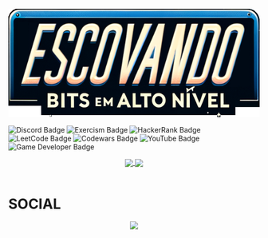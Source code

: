 <p align="center">
  <img src="./img/EBAN_content.png">
</p>

![Discord Badge](https://img.shields.io/badge/Discord-5865F2?logo=discord&logoColor=fff&style=for-the-badge)
![Exercism Badge](https://img.shields.io/badge/Exercism-009CAB?logo=exercism&logoColor=fff&style=for-the-badge)
![HackerRank Badge](https://img.shields.io/badge/HackerRank-5ac54f?logo=hackerrank&logoColor=000&style=for-the-badge)
![LeetCode Badge](https://img.shields.io/badge/LeetCode-FFA116?logo=leetcode&logoColor=fff&style=for-the-badge)
![Codewars Badge](https://img.shields.io/badge/Codewars-ff5000?logo=codewars&logoColor=fff&style=for-the-badge)
![YouTube Badge](https://img.shields.io/badge/YouTube-ea323c?logo=youtube&logoColor=fff&style=for-the-badge)
![Game Developer Badge](https://img.shields.io/badge/Game%20Developer-ff0077?style=for-the-badge)
<!-- ![Linktree Badge](https://img.shields.io/badge/Linktree-43E55E?logo=linktree&logoColor=000&style=for-the-badge) -->

<div align="center">
  <a href="https://github.com/anuraghazra/github-readme-stats">
    <img  height="137px" align="center" src="https://github-readme-stats.vercel.app/api?username=EBAN-Development&hide_border=true&show_icons=true&count_private=true&line_height=21&bg_color=15,00396d,0098dc,5ac54f,ffc825&theme=ambient_gradient&rank_icon=github" />
  </a>
  <a href="https://github.com/anuraghazra/convoychat">
    <img  height="137px" align="center" src="https://github-readme-stats.vercel.app/api/top-langs?username=EBAN-Development&hide_border=true&show_icons=true&include_all_commits=true&count_private=true&line_height=21&bg_color=15,ffc825,ed7614,ea323c,ff0077,db3ffd&theme=ambient_gradient&layout=compact&langs_count=8&hide_progress=true" />
  </a>
  <br />  
  <br />  
</div>
  
# SOCIAL  
<p align="center">
  <a href="https://go-skill-icons.vercel.app/">
    <img
      src="https://go-skill-icons.vercel.app/api/icons?i=github,linkedin,youtube,hackerrank,leetcode,reddit,itchio"
    />
  </a>
</p>


<!--
**EBAN-Development/EBAN-Development** is a ✨ _special_ ✨ repository because its `README.md` (this file) appears on your GitHub profile.

Here are some ideas to get you started:

- 🔭 I’m currently working on ...
- 🌱 I’m currently learning ...
- 👯 I’m looking to collaborate on ...
- 🤔 I’m looking for help with ...
- 💬 Ask me about ...
- 📫 How to reach me: ...
- 😄 Pronouns: ...
- ⚡ Fun fact: ...
-->
